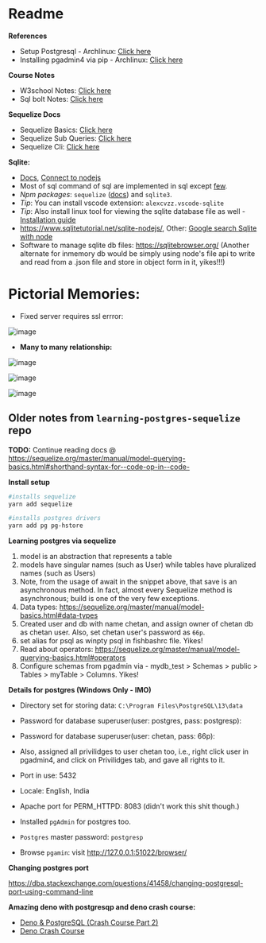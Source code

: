 # Readme

**References**

- Setup Postgresql - Archlinux: [Click here](./Notes_setup-postgres.md)
- Installing pgadmin4 via pip - Archlinux: [Click here](./Notes_pgadmin4_install.md)

**Course Notes**

- W3school Notes: [Click here](./Notes_sql_w3schools.md)
- Sql bolt Notes: [Click here](./Notes_sql_bolt.md)

**Sequelize Docs**

- Sequelize Basics: [Click here](https://sequelize.org/docs/v6/core-concepts/model-querying-basics/)
- Sequelize Sub Queries: [Click here](https://sequelize.org/docs/v6/other-topics/sub-queries/)
- Sequelize Cli: [Click here](https://sequelize.org/docs/v6/other-topics/migrations/)

**Sqlite:**

- [Docs](https://www.sqlite.org/index.html), [Connect to nodejs](https://www.sqlitetutorial.net/sqlite-nodejs/connect/)
- Most of sql command of sql are implemented in sql except [few](https://sqlite.org/omitted.html).
- _Npm packages_: `sequelize` ([docs](https://sequelize.org/master/)) and `sqlite3`.
- _Tip_: You can install vscode extension: `alexcvzz.vscode-sqlite`
- _Tip_: Also install linux tool for viewing the sqlite database file as well - [Installation guide](https://github.com/sahilrajput03/sahilrajput03/blob/master/arch-notes.md#insatlled-sqliteman)
- https://www.sqlitetutorial.net/sqlite-nodejs/, Other: [Google search Sqlite with node](https://www.google.com/search?q=sqllite+with+node&rlz=1C1CHBD_enIN917IN917&oq=sqllite+with+node&aqs=chrome..69i57j0i13i457j0i13j0i10i22i30j0i22i30l4.2738j0j1&sourceid=chrome&ie=UTF-8)
- Software to manage sqlite db files: https://sqlitebrowser.org/
  (Another alternate for inmemory db would be simply using node's file api to write and read from a .json file and store in object form in it, yikes!!!)

# Pictorial Memories:

- Fixed server requires ssl errror:

![image](https://user-images.githubusercontent.com/31458531/185803197-fc8dda43-9231-4e97-87a2-c15c5fee657d.png)


- **Many to many relationship:**

![image](https://user-images.githubusercontent.com/31458531/175762567-9d0cd2e4-9f92-4d50-a9b1-3843c079feec.png)

![image](https://user-images.githubusercontent.com/31458531/175763138-fe9a7e5e-78d4-44c5-85c3-1068a5caf1fb.png)

![image](https://user-images.githubusercontent.com/31458531/175762818-5d6b9cbf-3325-4128-8e1a-419ed7e9b82b.png)

## Older notes from `learning-postgres-sequelize` repo

**TODO:** Continue reading docs @ https://sequelize.org/master/manual/model-querying-basics.html#shorthand-syntax-for--code-op-in--code-

**Install setup**

```bash
#installs sequelize
yarn add sequelize

#installs postgres drivers
yarn add pg pg-hstore
```

**Learning postgres via sequelize**

1. model is an abstraction that represents a table
2. models have singular names (such as User) while tables have pluralized names (such as Users)
3. Note, from the usage of await in the snippet above, that save is an asynchronous method. In fact, almost every Sequelize method is asynchronous; build is one of the very few exceptions.
4. Data types: https://sequelize.org/master/manual/model-basics.html#data-types
5. Created user and db with name chetan, and assign owner of chetan db as chetan user. Also, set chetan user's password as `66p`.
6. set alias for psql as winpty psql in fishbashrc file. Yikes!
7. Read about operators: https://sequelize.org/master/manual/model-querying-basics.html#operators
8. Configure schemas from pgadmin via - mydb_test > Schemas > public > Tables > myTable > Columns. Yikes!

**Details for postgres (Windows Only - IMO)**

- Directory set for storing data: `C:\Program Files\PostgreSQL\13\data`
- Password for database superuser(user: postgres, pass: postgresp):
- Password for database superuser(user: chetan, pass: 66p):
- Also, assigned all privilidges to user chetan too, i.e., right click user in pgadmin4, and click on Privilidges tab, and gave all rights to it.
- Port in use: 5432
- Locale: English, India

- Apache port for PERM_HTTPD: 8083 (didn't work this shit though.)
- Installed `pgAdmin` for postgres too.
- `Postgres` master password: `postgresp`
- Browse `pgamin`: visit http://127.0.0.1:51022/browser/

**Changing postgres port**

https://dba.stackexchange.com/questions/41458/changing-postgresql-port-using-command-line

**Amazing deno with postgresqp and deno crash course:**

- [Deno & PostgreSQL (Crash Course Part 2)](https://www.youtube.com/watch?v=KuaI6mphFNc)
- [Deno Crash Course](https://www.youtube.com/watch?v=NHHhiqwcfRM&t=1958s)
